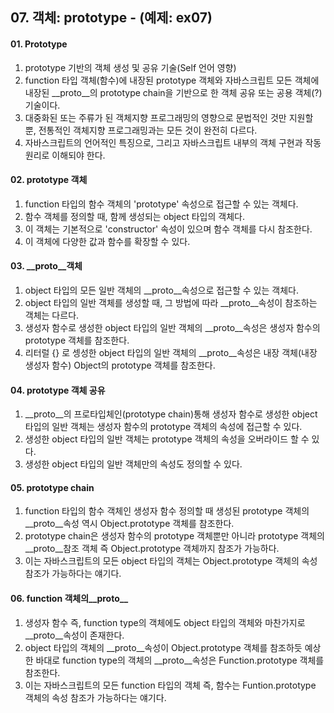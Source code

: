 ## 07. 객체: prototype - (예제: ex07)

#### 01. Prototype
1. prototype 기반의 객체 생성 및 공유 기술(Self 언어 영향)
2. function 타입 객체(함수)에 내장된 prototype 객체와 자바스크립트 모든 객체에 내장된 __proto__의 prototype chain을 기반으로 한 객체 공유 또는 공용 객체(?) 기술이다.
3. 대중화된 또는 주류가 된 객체지향 프로그래밍의 영향으로 문법적인 것만 지원할 뿐, 전통적인 객체지향 프로그래밍과는 모든 것이 완전히 다르다.
4. 자바스크립트의 언어적인 특징으로, 그리고 자바스크립트 내부의 객체 구현과 작동 원리로 이해되야 한다.  

#### 02. prototype 객체
1. function 타입의 함수 객체의 'prototype' 속성으로 접근할 수 있는 객체다.
2. 함수 객체를 정의할 때, 함께 생성되는 object 타입의 객체다.
3. 이 객체는 기본적으로 'constructor' 속성이 있으며 함수 객체를 다시 참조한다.
4. 이 객체에 다양한 값과 함수를 확장할 수 있다.  

#### 03. __proto__객체
1. object 타입의 모든 일반 객체의 __proto__속성으로 접근할 수 있는 객체다.
2. object 타입의 일반 객체를 생성할 때, 그 방법에 따라 __proto__속성이 참조하는 객체는 다르다.
3. 생성자 함수로 생성한 object 타입의 일반 객체의 __proto__속성은 생성자 함수의 prototype 객체를 참조한다.
4. 리터럴 {} 로 셍성한 object 타입의 일반 객체의 __proto__속성은 내장 객체(내장 생성자 함수) Object의 prototype 객체를 참조한다.

#### 04. prototype 객체 공유
1. __proto__의 프로타입체인(prototype chain)통해 생성자 함수로 생성한 object 타입의 일반 객체는 생성자 함수의 prototype 객체의 속성에 접근할 수 있다.
2. 생성한 object 타입의 일반 객체는 prototype 객체의 속성을 오버라이드 할 수 있다.
3. 생성한 object 타입의 일반 객체만의 속성도 정의할 수 있다.

#### 05. prototype chain
1. function 타입의 함수 객체인 생성자 함수 정의할 때 생성된 prototype 객체의 __proto__속성 역시 Object.prototype 객체를 참조한다.
2. prototype chain은 생성자 함수의 prototype 객체뿐만 아니라 prototype 객체의 __proto__참조 객체 즉 Object.prototype 객체까지 참조가 가능하다.
3. 이는 자바스크립트의 모든 object 타입의 객체는 Object.prototype 객체의 속성 참조가 가능하다는 얘기다.

#### 06. function 객체의__proto__
1. 생성자 함수 즉, function type의 객체에도 object 타입의 객체와 마찬가지로 __proto__속성이 존재한다.
2. object 타입의 객체의 __proto__속성이 Object.prototype 객체를 참조하듯 예상한 바대로 function type의 객체의 __proto__속성은 Function.prototype 객체를 참조한다.
3. 이는 자바스크립트의 모든 function 타입의 객체 즉, 함수는 Funtion.prototype 객체의 속성 참조가 가능하다는 얘기다.
   